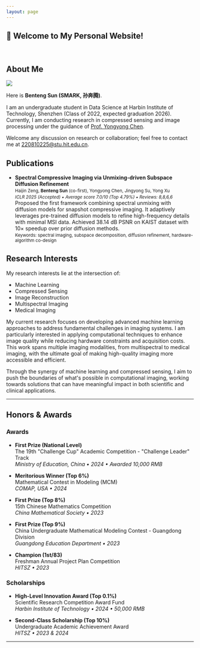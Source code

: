 ```yaml
---
layout: page
---
```


## 👋 Welcome to My Personal Website!
<br>

## About Me

<img src="assets\images\fav.jpg" class="floatpic">

Here is **Benteng Sun (SMARK, 孙奔腾)**.<br>

I am an undergraduate student in Data Science at Harbin Institute of Technology, Shenzhen (Class of 2022, expected graduation 2026). Currently, I am conducting research in compressed sensing and image processing under the guidance of [Prof. Yongyong Chen](https://scholar.google.com/citations?user=ny2mn-cAAAAJ). 

Welcome any discussion on research or collaboration; feel free to contact me at 220810225@stu.hit.edu.cn.

## Publications

- **Spectral Compressive Imaging via Unmixing-driven Subspace Diffusion Refinement**  
    <small>Haijin Zeng, **Benteng Sun** (co-first), Yongyong Chen, Jingyong Su, Yong Xu</small><br>
    <small><em>ICLR 2025 (Accepted) • Average score 7.0/10 (Top 4.79%) • Reviews: 8,8,6,6</em></small><br>
    Proposed the first framework combining spectral unmixing with diffusion models for snapshot compressive imaging. It adaptively leverages pre-trained diffusion models to refine high-frequency details with minimal MSI data. Achieved 38.14 dB PSNR on KAIST dataset with 10× speedup over prior diffusion methods.  
    <small>Keywords: spectral imaging, subspace decomposition, diffusion refinement, hardware-algorithm co-design</small>




## Research Interests

My research interests lie at the intersection of:
- Machine Learning
- Compressed Sensing
- Image Reconstruction
- Multispectral Imaging
- Medical Imaging

My current research focuses on developing advanced machine learning approaches to address fundamental challenges in imaging systems. I am particularly interested in applying computational techniques to enhance image quality while reducing hardware constraints and acquisition costs. This work spans multiple imaging modalities, from multispectral to medical imaging, with the ultimate goal of making high-quality imaging more accessible and efficient.

Through the synergy of machine learning and compressed sensing, I aim to push the boundaries of what's possible in computational imaging, working towards solutions that can have meaningful impact in both scientific and clinical applications.


---



## Honors & Awards

### Awards

* **First Prize (National Level)**  
  The 19th "Challenge Cup" Academic Competition - "Challenge Leader" Track  
  *Ministry of Education, China • 2024 • Awarded 10,000 RMB*

* **Meritorious Winner (Top 6%)**  
  Mathematical Contest in Modeling (MCM)  
  *COMAP, USA • 2024*

* **First Prize (Top 8%)**  
  15th Chinese Mathematics Competition  
  *China Mathematical Society • 2023*

* **First Prize (Top 9%)**  
  China Undergraduate Mathematical Modeling Contest - Guangdong Division  
  *Guangdong Education Department • 2023*

* **Champion (1st/83)**  
  Freshman Annual Project Plan Competition  
  *HITSZ • 2023*

### Scholarships

* **High-Level Innovation Award (Top 0.1%)**  
  Scientific Research Competition Award Fund  
  *Harbin Institute of Technology • 2024 • 50,000 RMB*

* **Second-Class Scholarship (Top 10\%)**  
  Undergraduate Academic Achievement Award  
  *HITSZ • 2023 & 2024*


---